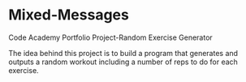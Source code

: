 # Mixed-Messages
Code Academy Portfolio Project-Random Exercise Generator

The idea behind this project is to build a program that generates and outputs a random workout including a number of reps to do for each exercise.
